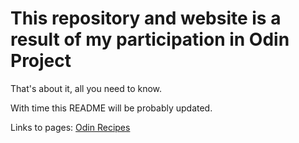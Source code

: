 # This repository and website is a result of my participation in Odin Project

That's about it, all you need to know.

With time this README will be probably updated.

Links to pages:
[Odin Recipes](sawertynn.github.io/odin-project/odin-recipes/index.html)